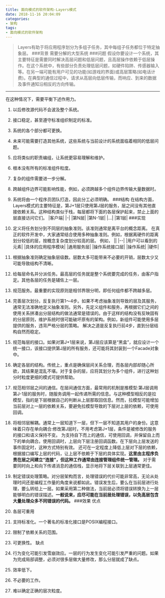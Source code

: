 ```yaml
---
title: 面向模式的软件架构-Layers模式
date: 2018-11-16 20:04:09
categories:
- 架构
tags:
- 面向模式的软件架构
---
```

>Layers有助于将应用程序划分为多组子任务，其中每组子任务都位于特定抽象层。
###背景
需要分解的大型系统
###问题
假设你要设计一个系统，其主要特征是需要同时解决高层问题和低层问题，且高层操作依赖于低层操作。在这个系统中，有些部分负责处理低层问题，如硬件陷阱、传感器输入等。在另一端可能有用户可见的功能(如游戏的界面)或高层策略(如电话计费)。在典型的通信过程中，请求从高层向低层传输，而响应、到来的数据及事件通知沿相反的方向传输。

---
在这种情况下，需要平衡下述作用力。
1. 以后修改源代码不会波及整个系统。
2. 接口稳定，甚至遵守标准组织制定的标准。
3. 系统的各个部分都可更换。
4. 未来可能需要打造其他系统，这些系统与当前设计的系统面临着相同的低层问题。
5. 应将类似的职责编组，让系统更容易理解和维护。
6. 根本没有所有的标准组件粒度。
7. 复杂的组件需要进一步分解。
8. 跨越组件边界可能影响性能，例如，必须跨越多个组件边界传输大量数据时。
9. 系统将由一个程序员团队打造，因此分工必须明确。
###结构
在结构方面，Layers模式的主要特征是，第J+1层只使用第J层的服务，层之间没有其他直接依赖关系。这种结构类似于栈，每层都将下面的各层保护起来，禁止上面的层直接访问它们。
|客户端|
|-|
|第N层|
|第N-1层|
|...|
|第1层|
###实现
1. 定义将任务划分到不同层的抽象准则。该准则通常是离平台的概念距离。
在真正的软件开发中，大家通常结合使用多种抽象准则。例如，根据离硬件的距离划分较低的层，按概念复杂度划分较高的层。
例如，
||
|--|
|用户可以看到的元素|
|具体的应用程序模块|
|通用服务层|
|操作系统接口层|
|操作系统|
|硬件|

2. 根据抽象准则确定抽象层级数。层数太多可能带来不必要的开销，层数太少又可能导致结构不清晰。
3. 给每层命名并分派任务。最高层的任务就是整个系统要完成的任务，由客户指定。其他各层的任务是辅佐上一层。
4. 规范服务。最重要的实现原则是相邻界限分明，即任何组件都不跨越多层。
5. 完善层次划分。反复执行第1～4步。如果不考虑抽象准则导致的层及其服务，通常无法准确地定义抽象准则。另外，先定义组件和服务，再根据它们之间的使用关系拼凑出分层结构的做法通常是错误的。由于这样的结构没有反映固有的分层原则，维护系统时很可能破坏原有的架构。例如，新组件可能使用多层提供的服务，违背严格分层的策略。
解决之道是反复执行前4步，直到分层结构自然而稳定。
6. 规范每层的接口。如果对第J+1层来说，第J层应该算是“黑盒”，就应设计一个统一接口，该接口提供第J层的所有服务，还可能将其封装到一个Facade对象中。
7. 确定各层的结构。传统上，重点是确保层间关系合理，而各层内部却随心所欲，其结果是混乱不堪。对于复杂的层，应将其划分为多个组件，进行这种划分时粒度更细的模式可提供帮助。
8. 规范相邻层之间的通信。在层间通信方面，最常用的机制是推模型:第J层调用第J-1层的服务时，随服务调用一起传递所需的信息。与这种模型相反的是拉模型，指的是下层根据自己的判断从上层那取回信息。然而，拉模型可能增加当前层对上一层的依赖关系，要避免拉模型导致的下层对上层的依赖，可使用回调。
9. 将相邻层解耦。通常上一层知道下一层，但下一层不知道其用户的身份。这意味着只存在单向耦合:修改第J层时，不用考虑第J+1层，条件是被修改的服务的接口和语义保持不变。
为支持自下而上的通信，可使用回调，并保留自上而下的单向耦合。使用回调时，上层向下层注册回调函数。在下层向上层发送的事件固定时，这种方式特别有效。
还可在一定程度上降低上层对下层的依赖，根据接口编写上层的代码，让上层不依赖于下层的具体实现。**这里由主程序负责在层之间建立“连接”，但这种工作通常由连接管理组件统一管理。**
对于需要同时向上和向下传递消息的通信栈，显示地将下层关联到上层通常更佳。
10. 制定错误处理策略。对分层架构而言，处理错误的代价可能非常高，无论从处理时间还是编程工作量的角度来说都如此。错误发生后，要么在当前层进行处理，要么转给上一层。如果采用第二种做法，当前层必须将错误转换为上一层能够明白的错误描述。**一般说来，应尽可能在当前层处理错误，以免高层包含大量处理众多不同错误的代码。**
###效果
优点
1. 各层可重用
2. 支持标准化。一个著名的标准化接口是POSIX编程接口。
3. 限制了依赖关系的范围。
4. 可更换性。
缺点
1. 行为变化可能引发雪崩效应。一层的行为发生变化可能引发严重的问题。如果为完成局部调整，必须对很多层做大量修改，那么分层就成了缺点。
2. 效率低下。
3. 不必要的工作。
4. 难以确定正确的层次粒度。